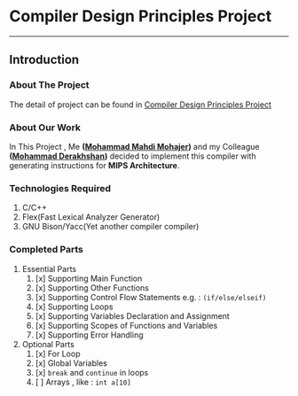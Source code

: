 # Compiler Design Principles Project

---

## Introduction

### About The Project

The detail of project can be found in [Compiler Design Principles Project](./Documentation/compiler-course-project.pdf)

### About Our Work

In This Project , Me **([Mohammad Mahdi Mohajer](https://github.com/mmohajer9))** and my Colleague **([Mohammad Derakhshan](https://github.com/mdarakhshan))** decided to implement this compiler with generating instructions for **MIPS Architecture**.

### Technologies Required

1. C/C++
2. Flex(Fast Lexical Analyzer Generator)
3. GNU Bison/Yacc(Yet another compiler compiler)

### Completed Parts

1. Essential Parts
   1. [x] Supporting Main Function
   2. [x] Supporting Other Functions
   3. [x] Supporting Control Flow Statements e.g. : `(if/else/elseif)`
   4. [x] Supporting Loops
   5. [x] Supporting Variables Declaration and Assignment
   6. [x] Supporting Scopes of Functions and Variables
   7. [x] Supporting Error Handling
2. Optional Parts
   1. [x] For Loop
   2. [x] Global Variables
   3. [x] `break` and `continue` in loops
   4. [ ] Arrays , like : `int a[10]`
